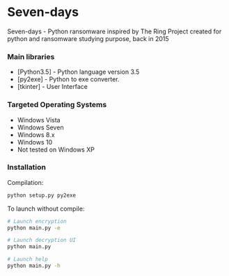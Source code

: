 # Seven-days
Seven-days - Python ransomware inspired by The Ring
Project created for python and ransomware studying purpose, back in 2015

### Main libraries

* [Python3.5] - Python language version 3.5
* [py2exe] - Python to exe converter.
* [tkinter] - User Interface

### Targeted Operating Systems
* Windows Vista
* Windows Seven
* Windows 8.x
* Windows 10
* Not tested on Windows XP

### Installation
Compilation:
```bash
python setup.py py2exe
```
To launch without compile:
```bash
# Launch encryption
python main.py -e 
```
```bash
# Launch decryption UI
python main.py
```
```bash
# Launch help
python main.py -h
```
